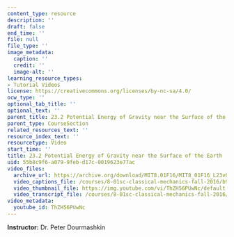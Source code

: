 ```yaml
---
content_type: resource
description: ''
draft: false
end_time: ''
file: null
file_type: ''
image_metadata:
  caption: ''
  credit: ''
  image-alt: ''
learning_resource_types:
- Tutorial Videos
license: https://creativecommons.org/licenses/by-nc-sa/4.0/
ocw_type: ''
optional_tab_title: ''
optional_text: ''
parent_title: 23.2 Potential Energy of Gravity near the Surface of the Earth
parent_type: CourseSection
related_resources_text: ''
resource_index_text: ''
resourcetype: Video
start_time: ''
title: 23.2 Potential Energy of Gravity near the Surface of the Earth
uid: 55b8c9f6-a079-9feb-d17c-0019623e77ac
video_files:
  archive_url: https://archive.org/download/MIT8.01F16/MIT8_01F16_L23v02_360p.mp4
  video_captions_file: /courses/8-01sc-classical-mechanics-fall-2016/b925936065b15e829a56eace77189fe6_ThZH56PUwNc.vtt
  video_thumbnail_file: https://img.youtube.com/vi/ThZH56PUwNc/default.jpg
  video_transcript_file: /courses/8-01sc-classical-mechanics-fall-2016/5789073cf9f3a34b1a9b15228b5788e6_ThZH56PUwNc.pdf
video_metadata:
  youtube_id: ThZH56PUwNc
---
```

**Instructor:** Dr. Peter Dourmashkin